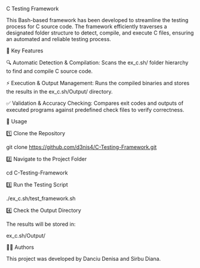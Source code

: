C Testing Framework

This Bash-based framework has been developed to streamline the testing process for C source code. The framework efficiently traverses a designated folder structure to detect, compile, and execute C files, ensuring an automated and reliable testing process.

📌 Key Features

🔍 Automatic Detection & Compilation: Scans the ex_c.sh/ folder hierarchy to find and compile C source code.

⚡ Execution & Output Management: Runs the compiled binaries and stores the results in the ex_c.sh/Output/ directory.

✅ Validation & Accuracy Checking: Compares exit codes and outputs of executed programs against predefined check files to verify correctness.

🚀 Usage

1️⃣ Clone the Repository

git clone https://github.com/d3nis4/C-Testing-Framework.git

2️⃣ Navigate to the Project Folder

cd C-Testing-Framework

3️⃣ Run the Testing Script

./ex_c.sh/test_framework.sh

4️⃣ Check the Output Directory

The results will be stored in:

ex_c.sh/Output/

👨‍💻 Authors

This project was developed by Danciu Denisa and Sirbu Diana.

